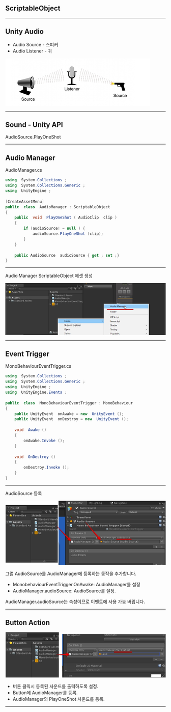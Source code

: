 ## ScriptableObject

---

## Unity Audio
- Audio Source - 스피커
- Audio Listener - 귀

![Image-Absolute](images/sound01.jpg)

---

## Sound - Unity API

AudioSource.PlayOneShot

---


## Audio Manager

AudioManager.cs

```csharp
using  System.Collections ;
using  System.Collections.Generic ;
using  UnityEngine ;

[CreateAssetMenu]
public  class  AudioManager : ScriptableObject
{
	public  void  PlayOneShot ( AudioClip  clip )
	{
		if (audioSource! = null ) {
			audioSource.PlayOneShot (clip);
		}
	}

	public AudioSource  audioSource { get ; set ;}
}
```
---

AudioiManager ScriptableObject 에셋 생성

![Image-Absolute](images/audiomanager-asset01.jpg)

---
## Event Trigger

MonoBehaviourEventTrigger.cs

``` csharp
using  System.Collections ;
using  System.Collections.Generic ;
using  UnityEngine ;
using  UnityEngine.Events ;

public  class  MonoBehaviourEventTrigger : MonoBehaviour
{
	public UnityEvent  onAwake = new  UnityEvent ();
	public UnityEvent  onDestroy = new  UnityEvent ();

	void  Awake ()
	{
		onAwake.Invoke ();
	}

	void  OnDestroy ()
	{
		onDestroy.Invoke ();
	}
}
```

---

AudioSource 등록

![Image-Absolute](images/audiosource01.jpg)

그럼 AudioSource를 AudioManager에 등록하는 동작을 추가합니다.

- MonobehaviourEventTrigger.OnAwake: AudioManager를 설정
- AudioManager.audioSource: AudioSource를 설정.

AudioManager.audioSource는 속성이므로 이벤트에 사용 가능 버립니다.

---

## Button Action


![Image-Absolute](images/button01.jpg)

- 버튼 클릭시 등록된 사운드를 출력하도록 설정.
- Button에 AudioManager를 등록.
- AudioManager의 PlayOneShot 사운드를 등록.

----
